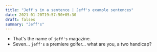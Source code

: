 ```yaml
---
title: "Jeff's in a sentence | Jeff's example sentences"
date: 2021-01-20T19:57:50+05:30
draft: falses
summary: "Jeff's"
---
```

- That's the name of `jeff's` magazine.
- Seven... `jeff's` a premiere golfer... what are you, a two handicap?
                 
